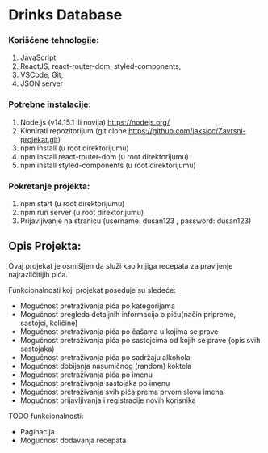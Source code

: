 # Drinks Database

### Korišćene tehnologije:

1. JavaScript
2. ReactJS, react-router-dom, styled-components,
3. VSCode, Git,
4. JSON server

### Potrebne instalacije:

1. Node.js (v14.15.1 ili novija) https://nodejs.org/
2. Klonirati repozitorijum (git clone https://github.com/jaksicc/Zavrsni-projekat.git)
3. npm install (u root direktorijumu)
4. npm install react-router-dom (u root direktorijumu)
5. npm install styled-components (u root direktorijumu)


### Pokretanje projekta:

1. npm start (u root direktorijumu)
2. npm run server (u root direktorijumu)
3. Prijavljivanje na stranicu (username: dusan123 , password: dusan123)

## Opis Projekta:

Ovaj projekat je osmišljen da služi kao knjiga recepata za pravljenje najrazličitijih pića.

Funkcionalnosti koji projekat poseduje su sledeće:

* Mogućnost pretraživanja pića po kategorijama
* Mogućnost pregleda detaljnih informacija o piću(način pripreme, sastojci, količine)
* Mogućnost pretraživanja pića po čašama u kojima se prave
* Mogućnost pretraživanja pića po sastojcima od kojih se prave (opis svih sastojaka)
* Mogućnost pretraživanja pića po sadržaju alkohola
* Mogućnost dobijanja nasumičnog (random) koktela
* Mogućnost pretraživanja pića po imenu
* Mogućnost pretraživanja sastojaka po imenu
* Mogućnost pretraživanja svih pića prema prvom slovu imena
* Mogućnost prijavljivanja i registracije novih korisnika

TODO funkcionalnosti:

* Paginacija
* Mogućnost dodavanja recepata


    
